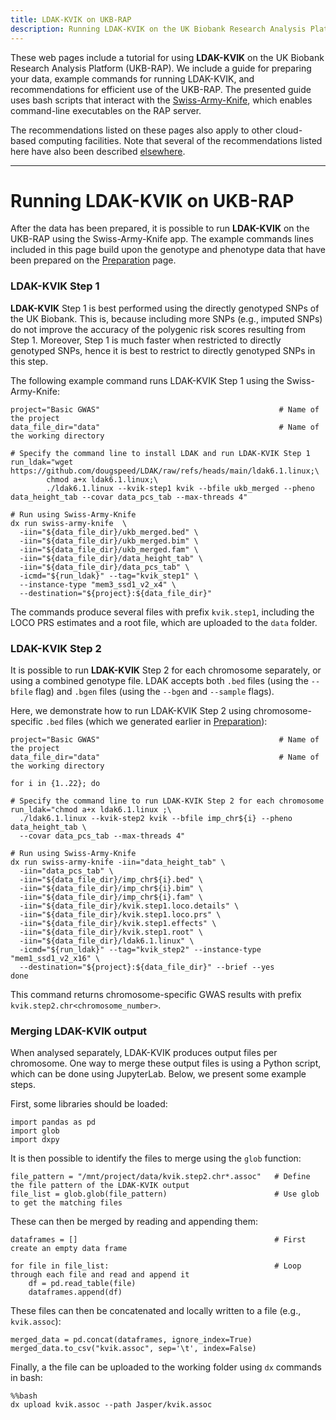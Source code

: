 ```yaml
---
title: LDAK-KVIK on UKB-RAP
description: Running LDAK-KVIK on the UK Biobank Research Analysis Platform
---
```


These web pages include a tutorial for using **LDAK-KVIK** on the UK Biobank Research Analysis Platform (UKB-RAP). We include a guide for preparing your data, example commands for running LDAK-KVIK, and recommendations for efficient use of the UKB-RAP. The presented guide uses bash scripts that interact with the [Swiss-Army-Knife](https://dnanexus.gitbook.io/uk-biobank-rap/working-on-the-research-analysis-platform/accessing-data/accessing-bulk-data#analyzing-files-with-swiss-army-knife), which enables command-line executables on the RAP server.

The recommendations listed on these pages also apply to other cloud-based computing facilities. Note that several of the recommendations listed here have also been described [elsewhere](https://github.com/dnanexus/UKB_RAP/tree/main/GWAS).

---------------
# Running LDAK-KVIK on UKB-RAP

After the data has been prepared, it is possible to run **LDAK-KVIK** on the UKB-RAP using the Swiss-Army-Knife app. The example commands lines included in this page build upon the genotype and phenotype data that have been prepared on the [Preparation](/docs/ukbrap/preparation) page.

### LDAK-KVIK Step 1

**LDAK-KVIK** Step 1 is best performed using the directly genotyped SNPs of the UK Biobank. This is, because including more SNPs (e.g., imputed SNPs) do not improve the accuracy of the polygenic risk scores resulting from Step 1. Moreover, Step 1 is much faster when restricted to directly genotyped SNPs, hence it is best to restrict to directly genotyped SNPs in this step.

The following example command runs LDAK-KVIK Step 1 using the Swiss-Army-Knife:
```
project="Basic GWAS"                                        # Name of the project 
data_file_dir="data"                                        # Name of the working directory

# Specify the command line to install LDAK and run LDAK-KVIK Step 1
run_ldak="wget https://github.com/dougspeed/LDAK/raw/refs/heads/main/ldak6.1.linux;\ 
        chmod a+x ldak6.1.linux;\
        ./ldak6.1.linux --kvik-step1 kvik --bfile ukb_merged --pheno data_height_tab --covar data_pcs_tab --max-threads 4"

# Run using Swiss-Army-Knife
dx run swiss-army-knife  \
  -iin="${data_file_dir}/ukb_merged.bed" \
  -iin="${data_file_dir}/ukb_merged.bim" \
  -iin="${data_file_dir}/ukb_merged.fam" \
  -iin="${data_file_dir}/data_height_tab" \
  -iin="${data_file_dir}/data_pcs_tab" \
  -icmd="${run_ldak}" --tag="kvik_step1" \
  --instance-type "mem3_ssd1_v2_x4" \
  --destination="${project}:${data_file_dir}"
```
The commands produce several files with prefix `kvik.step1`, including the LOCO PRS estimates and a root file, which are uploaded to the `data` folder.

### LDAK-KVIK Step 2

It is possible to run **LDAK-KVIK** Step 2 for each chromosome separately, or using a combined genotype file. LDAK accepts both `.bed` files (using the `--bfile` flag) and `.bgen` files (using the `--bgen` and `--sample` flags). 

Here, we demonstrate how to run LDAK-KVIK Step 2 using chromosome-specific `.bed` files (which we generated earlier in [Preparation](/docs/ukbrap/preparation)):

```
project="Basic GWAS"                                        # Name of the project 
data_file_dir="data"                                        # Name of the working directory

for i in {1..22}; do

# Specify the command line to run LDAK-KVIK Step 2 for each chromosome
run_ldak="chmod a+x ldak6.1.linux ;\
  ./ldak6.1.linux --kvik-step2 kvik --bfile imp_chr${i} --pheno data_height_tab \
  --covar data_pcs_tab --max-threads 4"

# Run using Swiss-Army-Knife 
dx run swiss-army-knife -iin="data_height_tab" \
  -iin="data_pcs_tab" \
  -iin="${data_file_dir}/imp_chr${i}.bed" \
  -iin="${data_file_dir}/imp_chr${i}.bim" \
  -iin="${data_file_dir}/imp_chr${i}.fam" \
  -iin="${data_file_dir}/kvik.step1.loco.details" \
  -iin="${data_file_dir}/kvik.step1.loco.prs" \
  -iin="${data_file_dir}/kvik.step1.effects" \
  -iin="${data_file_dir}/kvik.step1.root" \
  -iin="${data_file_dir}/ldak6.1.linux" \
  -icmd="${run_ldak}" --tag="kvik_step2" --instance-type "mem1_ssd1_v2_x16" \
  --destination="${project}:${data_file_dir}" --brief --yes
done
```
This command returns chromosome-specific GWAS results with prefix `kvik.step2.chr<chromosome_number>`. 

### Merging LDAK-KVIK output

When analysed separately, LDAK-KVIK produces output files per chromosome. One way to merge these output files is using a Python script, which can be done using JupyterLab. Below, we present some example steps.

First, some libraries should be loaded:
```
import pandas as pd
import glob
import dxpy
```
It is then possible to identify the files to merge using the `glob` function:
```
file_pattern = "/mnt/project/data/kvik.step2.chr*.assoc"   # Define the file pattern of the LDAK-KVIK output
file_list = glob.glob(file_pattern)                        # Use glob to get the matching files
```
These can then be merged by reading and appending them:
```
dataframes = []                                            # First create an empty data frame

for file in file_list:                                     # Loop through each file and read and append it
    df = pd.read_table(file)
    dataframes.append(df)
```
These files can then be concatenated and locally written to a file (e.g., `kvik.assoc`):
```
merged_data = pd.concat(dataframes, ignore_index=True)
merged_data.to_csv("kvik.assoc", sep='\t', index=False)
```
Finally, a the file can be uploaded to the working folder using `dx` commands in bash:
```
%%bash
dx upload kvik.assoc --path Jasper/kvik.assoc
```